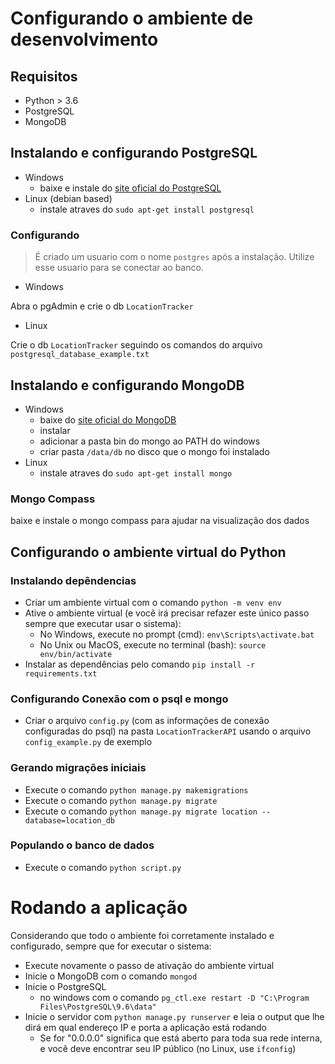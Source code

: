 # Configurando o ambiente de desenvolvimento
## Requisitos
- Python > 3.6
- PostgreSQL 
- MongoDB

## Instalando e configurando PostgreSQL
- Windows
  - baixe e instale do [site oficial do PostgreSQL](https://www.postgresql.org/download/)
- Linux (debian based)
  - instale atraves do `sudo apt-get install postgresql`
### Configurando
> É criado um usuario com o nome `postgres` após a instalação. Utilize esse usuario para se conectar ao banco.
- Windows

Abra o pgAdmin e crie o db `LocationTracker`
- Linux

Crie o db `LocationTracker` seguindo os comandos do arquivo `postgresql_database_example.txt`

## Instalando e configurando MongoDB
- Windows
  - baixe do [site oficial do MongoDB](https://www.mongodb.com/download-center#community)
  - instalar
  - adicionar a pasta bin do mongo ao PATH do windows
  - criar pasta `/data/db` no disco que o mongo foi instalado
- Linux 
  - instale atraves do `sudo apt-get install mongo`

### Mongo Compass
baixe e instale o mongo compass para ajudar na visualização dos dados

## Configurando o ambiente virtual do Python
### Instalando depêndencias
- Criar um ambiente virtual com o comando `python -m venv env`
- Ative o ambiente virtual (e você irá precisar refazer este único passo sempre que executar usar o sistema):
    - No Windows, execute no prompt (cmd): `env\Scripts\activate.bat`
    - No Unix ou MacOS, execute no terminal (bash): `source env/bin/activate`
- Instalar as dependências pelo comando `pip install -r requirements.txt`
### Configurando Conexão com o psql e mongo
- Criar o arquivo `config.py` (com as informações de conexão configuradas do psql) na pasta `LocationTrackerAPI` usando o arquivo `config_example.py` de exemplo
### Gerando migrações iniciais
- Execute o comando `python manage.py makemigrations`
- Execute o comando `python manage.py migrate`
- Execute o comando `python manage.py migrate location --database=location_db`
### Populando o banco de dados
- Execute o comando `python script.py`

# Rodando a aplicação
Considerando que todo o ambiente foi corretamente instalado e configurado, sempre que for executar o sistema:
- Execute novamente o passo de ativação do ambiente virtual
- Inicie o MongoDB com o comando `mongod`
- Inicie o PostgreSQL 
  - no windows com o comando `pg_ctl.exe restart -D "C:\Program Files\PostgreSQL\9.6\data"`
- Inicie o servidor com `python manage.py runserver` e leia o output que lhe dirá em qual endereço IP e porta a aplicação está rodando
    - Se for "0.0.0.0" significa que está aberto para toda sua rede interna, e você deve encontrar seu IP público (no Linux, use ```ifconfig```)
